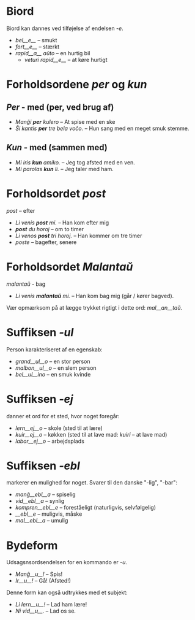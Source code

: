 # Biord

Biord kan dannes ved tilføjelse af endelsen *-e*.

- *bel__e__*   – smukt
- *fort__e__*  – stærkt
- *rapid__a__ aŭto*   – en hurtig bil
	- *veturi rapid__e__*   – at køre hurtigt


# Forholdsordene *per* og *kun*

## *Per* - med (per, ved brug af)

- *Manĝi __per__ kulero* – At spise med en ske
- *Ŝi kantis __per__ tre bela voĉo.* – Hun sang med en meget smuk stemme.
 
## *Kun* - med (sammen med)

- *Mi iris __kun__ amiko.*    – Jeg tog afsted med en ven.
- *Mi parolas __kun__ li.*    – Jeg taler med ham.



# Forholdsordet *post*

*post* – efter

- *Li venis __post__ mi.*   – Han kom efter mig
- *__post__ du horoj* – om to timer
- *Li venos __post__ tri horoj.* – Han kommer om tre timer
- *poste* – bagefter, senere


# Forholdsordet *Malantaŭ*

*malantaŭ* - bag

- *Li venis __malantaŭ__ mi.* – Han kom bag mig (går / kører bagved).

Vær opmærksom på at lægge trykket rigtigt i dette ord: *mal__an__taŭ*.
 
# Suffiksen *-ul*

Person karakteriseret af en egenskab:

- *grand__ul__o*  – en stor person
- *malbon__ul__o* – en slem person
- *bel__ul__ino*  – en smuk kvinde

 

# Suffiksen *-ej*

danner et ord for et sted, hvor noget foregår:

- *lern__ej__o*  – skole (sted til at lære)
- *kuir__ej__o*  – køkken (sted til at lave mad: *kuiri* – at lave mad)
- *labor__ej__o* – arbejdsplads
 

# Suffiksen *-ebl*

markerer en mulighed for noget. Svarer til den danske "-lig", "-bar":

- *manĝ__ebl__a* – spiselig
- *vid__ebl__a* – synlig
- *kompren__ebl__e* – foreståeligt (naturligvis, selvfølgelig)
- *__ebl__e* – muligvis, måske
- *mal__ebl__a* – umulig


# Bydeform

Udsagsnsordsendelsen for en kommando er  *-u*.

- *Manĝ__u__!*   – Spis!
- *Ir__u__!*   – Gå! (Afsted!)

Denne form kan også udtrykkes med et subjekt:

- *Li lern__u__!* – Lad ham lære!
- *Ni vid__u__.*  – Lad os se.
 
